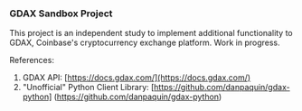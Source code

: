 ### GDAX Sandbox Project

This project is an independent study to implement additional functionality to GDAX, Coinbase's cryptocurrency exchange platform. Work in progress.

References:


1. GDAX API: [https://docs.gdax.com/](https://docs.gdax.com/)
2. "Unofficial" Python Client Library: [https://github.com/danpaquin/gdax-python] (https://github.com/danpaquin/gdax-python)